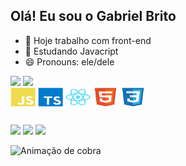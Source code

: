 ## Olá! Eu sou o Gabriel Brito 
- 🔭 Hoje trabalho com front-end
- 🌱 Estudando  Javacript
- 😄 Pronouns: ele/dele

<div>
<img height="180em" src="https://github-readme-stats.vercel.app/api?username=GabrielBrito&show_icons=true&theme=dark&include_all_commits=true&count_private=true"/>
  <img height="180em" src="https://github-readme-stats.vercel.app/api/top-langs/?username=GabrielBrito&layout=compact&langs_count=16&theme=dark"/>
</div>

<div>
  <img align="center" alt="Rafa-Js" height="30" width="40" src="https://raw.githubusercontent.com/devicons/devicon/master/icons/javascript/javascript-plain.svg">
  <img align="center" alt="Rafa-Ts" height="30" width="40" src="https://raw.githubusercontent.com/devicons/devicon/master/icons/typescript/typescript-plain.svg">
  <img align="center" alt="Rafa-React" height="30" width="40" src="https://raw.githubusercontent.com/devicons/devicon/master/icons/react/react-original.svg">
  <img align="center" alt="Rafa-HTML" height="30" width="40" src="https://raw.githubusercontent.com/devicons/devicon/master/icons/html5/html5-original.svg">
  <img align="center" alt="Rafa-CSS" height="30" width="40" src="https://raw.githubusercontent.com/devicons/devicon/master/icons/css3/css3-original.svg">
</div>

##
  
<div>
<a href="https://discord.gg/" target="_blank"><img src="https://img.shields.io/badge/Discord-7289DA?style=for-the-badge&logo= discord&logoColor=white" target="_blank"></a>
  <a href = "mailto:fisiogabriel@gmail.com"><img src="https://img.shields.io/badge/Gmail-D14836?style=for-the-badge&logo=gmail&logoColor=white"target="_blank"></a>
  <a href= "https://www.linkedin.com/in/britogc"target="_blank"><img src="https://img.shields.io/badge/-LinkedIn-%230077B5?style=for-the-badge&logo=linkedin&logoColor=white"target="_blank"></a>   
</div>


![ Animação de cobra ]( https://github.com/rafaballerini2/rafaballerini2/blob/output/github-contribution-grid-snake.svg )
